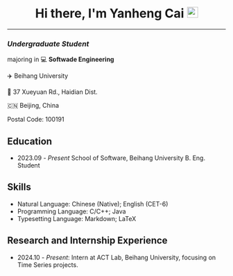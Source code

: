 <div align="center">
   <h1>Hi there, I'm Yanheng Cai <img src="https://media.giphy.com/media/hvRJCLFzcasrR4ia7z/giphy.gif" width="25px"> </h1>
</div>

---


### *Undergraduate Student*

majoring in :computer: **Softwade Engineering**

:airplane: Beihang University

:round_pushpin: 37 Xueyuan Rd., Haidian Dist.

 :cn: Beijing, China

Postal Code: 100191

## Education

- 2023.09 - *Present* School of Software, Beihang University B. Eng. Student

## Skills

- Natural Language: Chinese (Native); English (CET-6)
- Programming Language: C/C++; Java
- Typesetting Language: Markdown; LaTeX

## Research and Internship Experience

- 2024.10 - *Present*: Intern at ACT Lab, Beihang University, focusing on Time Series projects.
